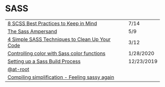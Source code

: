 # SASS

|  |  |
| :--- | :--- |
| [8 SCSS Best Practices to Keep in Mind](https://dev.to/liaowow/8-css-best-practices-to-keep-in-mind-4n5h) | 7/14 |
| [The Sass Ampersand](https://css-tricks.com/the-sass-ampersand/) | 5/9 |
| [4 Simple SASS Techniques to Clean Up Your Code](https://medium.com/@mjtweaver/css-architecture-bemcss-block-element-modifier-e642bd0f4218) | 3/12 |
| [Controlling color with Sass color functions](https://thoughtbot.com/blog/controlling-color-with-sass-color-functions) | 1/28/2020 |
| [Setting up a Sass Build Process](https://itnext.io/setting-up-a-sass-build-process-aa9fd92fa585) | 12/23/2019 |
| [@at-root](https://sass-lang.com/documentation/at-rules/at-root) |  |
| [Compiling simplification - Feeling sassy again](https://cloudfour.com/thinks/feeling-sassy-again/) |  |



